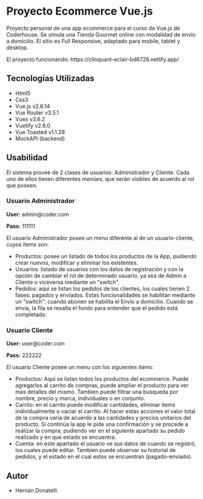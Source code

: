 <h1>Proyecto Ecommerce Vue.js</h1>
<p>Proyecto personal de una app ecommerce para el curso de Vue.js de Coderhouse. Se simula una Tienda Gourmet online con modalidad de envío a domicilio. El sitio es Full Responsive, adaptado para mobile, tablet y desktop.</p>
<p>El proyecto funcionando: https://clinquant-eclair-bd6726.netlify.app/</p>

<h2>Tecnologías Utilizadas</h2>

<ul>
    <li>Html5</li>
    <li>Css3</li>
    <li>Vue.js v2.6.14</li>
    <li>Vue Router v3.5.1</li>
    <li>Vuex v3.6.2</li>
    <li>Vuetify v2.6.0</li>
    <li>Vue Toasted v1.1.28</li>
    <li>MockAPI (backend)</li>
</ul>

<h2>Usabilidad</h2>
<p>
El sistema provee de 2 clases de usuarios: Administrador y Cliente. Cada uno de ellos tienen diferentes menúes, que serán visibles de acuerdo al rol que poseen.
</p>

<h3>Usuario Administrador</h3>
<p><strong>User:</strong> admin@coder.com</p>
<p><strong>Pass:</strong> 111111</p>
<p>El usuario Administrador posee un menu diferente al de un usuario-cliente, cuyos items son:</p>
<ul>
    <li>
    Productos: posee un listado de todos los productos de la App, pudiendo crear nuevos, modificar y eliminar los existentes.
    </li>
    <li>
    Usuarios: listado de usuarios con los datos de registración y con la opción de cambiar el rol de determinado usuario, ya sea de Admin a Cliente o viceversa mediante un "switch".
    </li>
    <li>
    Pedidos: aquí se listan los pedidos de los clientes, los cuales tienen 2 fases: pagados y enviados. Estas funcionalidades se habilitan mediante un "switch": cuando abonen se habilita el Envío a domicilio. Cuando se envia, la fila se resalta el fondo para entender que el pedido está completado.
    </li>
</ul>

<h3>Usuario Cliente</h3>
<p><strong>User:</strong> user@coder.com</p>
<p><strong>Pass:</strong> 222222</p>
<p>El usuario Cliente posee un menu con los siguientes items:</p>
<ul>
    <li>
    Productos: Aqui se listan todos los productos del ecommerce. Puede agregarlos al carrito de compras, puede ampliar el producto para ver mas detalles del mismo. Tambien puede filtrar una busqueda por nombre, precio y marca, individuales o en conjunto.
    </li>
    <li>
    Carrito: en el carrito puede modificar cantidades, eliminar items individualmente o vaciar el carrito. Al hacer estas acciones el valor total de la compra varía de acuerdo a las cantidades y precios unitarios del producto. Si continúa la app le pide una confirmación y se procede a realizar la compra, pudiendo ver en el siguiente apartado su pedido realizado y en que estado se encuentra.
    </li>
    <li>
    Cuenta: en este apartado el usuario ve sus datos de cuando se registró, los cuales puede editar. Tambien puede observar su historial de pedidos, y el estado en el cual estos se encuentran (pagado-enviado).
    </li>
</ul>

<h2>Autor</h2>
<ul>
    <li>Hernán Donatelli</li>
</ul>